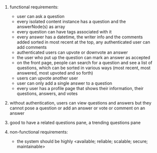 1. functional requirements:
   - user can ask a question
   - every isolated content instance has a question and the answerNode(s) as array
   - every question can have tags associated with it
   - every answer has a datetime, the writer info and the comments added sorted in most recent at the top, any authenticated user can add comments
   - authenticated users can upvote or downvote an answer
   - the user who put up the question can mark an answer as accepted
   - on the front page, people can search for a question and see a list of questions, which can be sorted in various ways (most recent, most answered, most upvoted and so forth)
   - users can upvote another user
   - user can only add a single answer to a question
   - every user has a profile page that shows their information, their questions, answers, and votes

2. without authentication, users can view questions and answers but they cannot pose a question or add an answer or vote or comment on an answer

3. good to have a related questions pane, a trending questions pane

4. non-functional requirements:
   - the system should be highly <available; reliable; scalable; secure; maintainable>